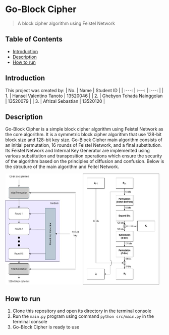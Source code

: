 # Go-Block Cipher
> A block cipher algorithm using Feistel Network


## Table of Contents
* [Introduction](#introduction)
* [Description](#description)
* [How to run](#how-to-run)


## Introduction
This project was created by:
| No. | Name | Student ID |
| :---: | :---: | :---: |
| 1. | Hansel Valentino Tanoto | 13520046 |
| 2. | Ghebyon Tohada Nainggolan | 13520079 |
| 3. | Afrizal Sebastian | 13520120 |


## Description
Go-Block Cipher is a simple block cipher algorithm using Feistel Network as the core algorithm. It is a symmetric block cipher algorithm that use 128-bit block size and 128-bit key size. Go-Block Cipher main algorithm consists of an initial permutation, 16 rounds of Feistel Network, and a final substitution. Its Feistel Network and Internal Key Generator are implemented using various substitution and transposition operations which ensure the security of the algorithm based on the principles of diffusion and confusion. Below is the strcuture of the main algorithm and Feitel Network.

<img src="./img/main_algo.jpg" width=48% height=350>
<img src="./img/feistel_network.jpg" width=48% height=350>


## How to run
1. Clone this repository and open its directory in the terminal console
2. Run the `main.py` program using command `python src/main.py` in the terminal console
3. Go-Block Cipher is ready to use
